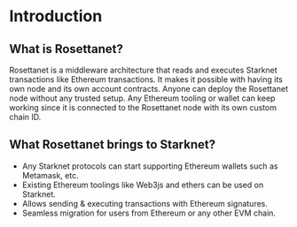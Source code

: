 # Introduction


## What is Rosettanet?

Rosettanet is a middleware architecture that reads and executes Starknet transactions like Ethereum transactions. It makes it possible with having its own node and its own account contracts. Anyone can deploy the Rosettanet node without any trusted setup. Any Ethereum tooling or wallet can keep working since it is connected to the Rosettanet node with its own custom chain ID.

## What Rosettanet brings to Starknet?

- Any Starknet protocols can start supporting Ethereum wallets such as Metamask, etc.
- Existing Ethereum toolings like Web3js and ethers can be used on Starknet.
- Allows sending & executing transactions with Ethereum signatures.
- Seamless migration for users from Ethereum or any other EVM chain.